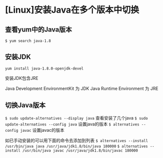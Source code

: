 # [Linux]安装Java在多个版本中切换

## 查看yum中的Java版本
`$ yum search java-1.8`

## 安装JDK
`yum install java-1.8.0-openjdk-devel`

安装JDK包含JRE

Java Development EnvironmentKit 为 JDK
Java Runtime Environment 为 JRE

## 切换Java版本
`$ sudo update-alternatives --display java` 查看安装了几个java
`$ sudo update-alternatives --config java` 设置java的版本
`$ alternatives --config javac` 设置javac的版本

如已手动安装的可以用下面的命令去添加到列表
`$ alternatives --install /usr/bin/java java /usr/java/jdk1.8/bin/java 180000`
`$ alternatives --install /usr/bin/java javac /usr/java/jdk1.8/bin/javac 180000`
